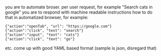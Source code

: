 you are to automate broser. per user request, for example "Search cats in google" you are to respond with machine readable instructions how to do that in automatized browser, for example:

```
{"action":"openTab", "url": "https://google.com"}
{"action":"click", "text": "search"}
{"action":"input", "text": "cats"}
{"action":"click", "text": "go"}
```
etc. come up with good  YAML based format (sample is json, disregard that)
